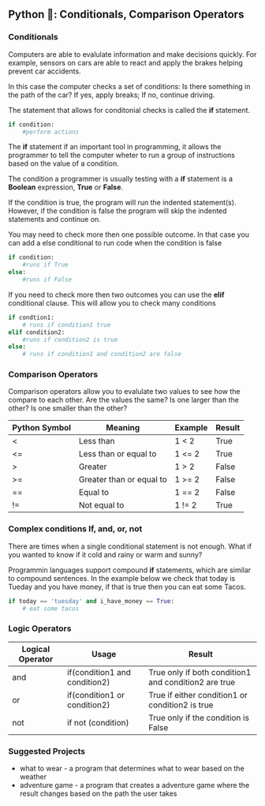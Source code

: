 ## Python 🐍: Conditionals, Comparison Operators

### Conditionals

Computers are able to evalulate information and make decisions quickly. For example, sensors on cars are able to react and apply the brakes helping prevent car accidents.

In this case the computer checks a set of conditions: Is there something in the path of the car? If yes, apply breaks; If no, continue driving.

The statement that allows for conditonial checks is called the **if** statement.

```python
if condition:
    #perform actions
```

The **if** statement if an important tool in programming, it allows the programmer to tell the computer wheter to run a group of instructions based on the value of a condition.

The condition a programmer is usually testing with a **if** statement is a **Boolean** expression, **True** or **False**.

If the condition is true, the program will run the indented statement(s). However, if the condition is false the program will skip the indented statements and continue on.

You may need to check more then one possible outcome. In that case you can add a else conditional to run code when the condition is false

```python
if condition:
    #runs if True
else:
    #runs if False
```

If you need to check more then two outcomes you can use the **elif** conditional clause. This will allow you to check many conditions

```python
if condtion1:
    # runs if condition1 true
elif condition2:
    #runs if condition2 is true
else:
    # runs if condition1 and condition2 are false
```

### Comparison Operators

Comparison operators allow you to evalulate two values to see how the compare to each other. Are the values the same? Is one larger than the other? Is one smaller than the other?

| Python Symbol | Meaning                  | Example | Result |
| ------------- | ------------------------ | ------- | ------ |
| <             | Less than                | 1 < 2   | True   |
| <=            | Less than or equal to    | 1 <= 2  | True   |
| >             | Greater                  | 1 > 2   | False  |
| >=            | Greater than or equal to | 1 >= 2  | False  |
| ==            | Equal to                 | 1 == 2  | False  |
| !=            | Not equal to             | 1 != 2  | True   |

### Complex conditions If, and, or, not

There are times when a single conditional statement is not enough. What if you wanted to know if it cold and rainy or warm and sunny?

Programmin languages support compound **if** statements, which are similar to compound sentences. In the example below we check that today is Tueday and you have money, if that is true then you can eat some Tacos.

```python
if today == 'tuesday' and i_have_money == True:
    # eat some tacos
```

### Logic Operators

| Logical Operator | Usage                         | Result                                               |
| ---------------- | ----------------------------- | ---------------------------------------------------- |
| and              | if(condition1 and condition2) | True only if both condition1 and condition2 are true |
| or               | if(condition1 or condition2)  | True if either condition1 or condition2 is true      |
| not              | if not (condition)            | True only if the condition is False                  |

### Suggested Projects

- what to wear - a program that determines what to wear based on the weather
- adventure game - a program that creates a adventure game where the result changes based on the path the user takes

